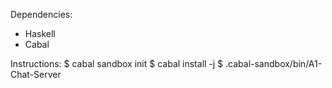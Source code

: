 Dependencies:
 - Haskell
 - Cabal

Instructions:
 $ cabal sandbox init
 $ cabal install -j
 $ .cabal-sandbox/bin/A1-Chat-Server
